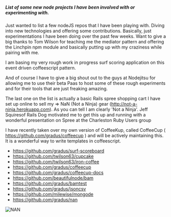 ##### List of some new node projects I have been involved with or experimenting with.

Just wanted to list a few nodeJS repos that I have been playing with. Diving into new technologies and offering some contributions. Basically, just experimentations I have been doing over the past few weeks.  Want to give a big thanks to Tom Wilson for teaching me the mediator pattern and offering the Linchpin npm module and basically putting up with my craziness while pairing with me.  


I am basing my very rough work in progress surf scoring application on this event driven coffeescript pattern. 

And of course I have to give a big shout out to the guys at Nodejitsu for allowing me to use their beta Paas to host some of these rough experiments and for their tools that are just freaking amazing.

The last one on the list is actually a basic Rails spree shopping cart I
have set up online to sell my => NaN (Not a Ninja) gear
(http://not-a-ninja.herokuapp.com).  As you can tell I am clearly 'Not a
Ninja'.  Jeff Squiresof Rails Dog motivated me to get this up and running with a
wonderful presentation on Spree at the Charleston Ruby Users group

I have recently taken over my own version of CoffeeKup, called CoffeeCup (
https://github.com/gradus/coffeecup ) and will be actively maintaining
this.  It is a wonderful way to write templates in coffeescript.


  * https://github.com/gradus/surf-scoreboard
  * https://github.com/twilson63/cupcake
  * https://github.com/twilson63/iron-coffee
  * https://github.com/gradus/coffeecup
  * https://github.com/gradus/coffeecup-docs
  * https://github.com/beautifulnode/bam
  * https://github.com/gradus/bamtest
  * https://github.com/gradus/jsoncsv
  * https://github.com/milewise/mongode
  * https://github.com/gradus/nan

![NAN](new-node-projects/nan.png "Not a Ninja")

  
  



